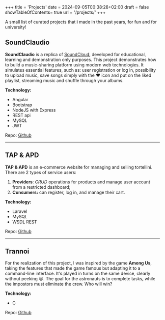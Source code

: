 +++
title = 'Projects'
date = 2024-09-05T00:38:28+02:00
draft = false
showTableOfContents= true
url = '/projects/'
+++

A small list of curated projects that i made in the past years, for fun and for university!

## SoundClaudio
**SoundClaudio** is a replica of [SoundCloud](https://soundcloud.com/), developed for educational, learning and demonstration only purposes.
This project demonstrates how to build a music-sharing platform using modern web technologies. 
It simulates essential features, such as: user registration or log in, possibility to upload music, save songs simply with the &#10084;&#65039; icon and put on the liked playlist, streaming music and shuffle through your albums.

**Technology:**
- Angular 
- Bootstrap 
- NodeJS with Express
- REST api
- MySQL
- JWT

Repo: [Github](https://github.com/Cassio7/SoundClaudio)

---

## TAP & APD

**TAP & APD** is an e-commerce website for managing and selling tortellini.
There are 2 types of service users:
1. **Providers**: *CRUD* operations for products and manage user account from a restricted dashboard;
2. **Consumers:** can register, log in, and manage their cart.

**Technology:**
- Laravel
- MySQL
- WSDL REST

Repo: [Github](https://github.com/Cassio7/Tortellini_website)

---

## Trannoi

For the realization of this project, I was inspired by the game **Among Us**, taking the features that made the game famous but adapting it to a command-line interface.
It's played in turns on the same device, clearly without peeking &#x1F609;.
The goal for the astronauts is to complete tasks, while the impostors must eliminate the crew. Who will win?

**Technology:**
- C

Repo: [Github](https://github.com/Cassio7/Trannoi)